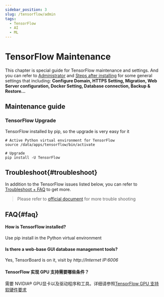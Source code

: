 ```yaml
---
sidebar_position: 3
slug: /tensorflow/admin
tags:
  - TensorFlow
  - AI
  - ML
---
```


# TensorFlow Maintenance

This chapter is special guide for TensorFlow maintenance and settings. And you can refer to [Administrator](../administrator) and [Steps after installing](../install/setup) for some general settings that including: **Configure Domain, HTTPS Setting, Migration, Web Server configuration, Docker Setting, Database connection, Backup & Restore...**  

## Maintenance guide


### TensorFlow Upgrade

TensorFlow installed by pip, so the upgrade is very easy for it

```
# Active Python virtual environment for TensorFlow
source /data/apps/tensorflow/bin/activate

# Upgrade
pip install -U TensorFlow
```


## Troubleshoot{#troubleshoot}

In addition to the TensorFlow issues listed below, you can refer to [Troubleshoot + FAQ](../troubleshoot) to get more.  


> Please refer to [official document](https://www.tensorflow.org/install/errors) for more trouble shooting

## FAQ{#faq}

#### How is TensorFlow installed?

Use pip install in the Python virtual environment

#### Is there a web-base GUI database management tools?

Yes, TensorBoard is on it, visit by *http://Internet IP:6006*

#### TensorFlow 实现 GPU 支持需要哪些条件？

需要 NVIDIA® GPU显卡以及驱动程序和工具。详细请参照[TensorFlow GPU 支持软硬件要求](https://www.tensorflow.org/install/gpu)